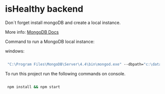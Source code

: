 # isHealthy backend

Don´t forget install mongoDB and create a local instance.

More info: [MongoDB Docs](https://docs.mongodb.com/manual/tutorial/install-mongodb-on-windows/)

Command to run a MongoDB local instance:

windows:

``` cmd

 "C:\Program Files\MongoDB\Server\4.4\bin\mongod.exe" --dbpath="c:\data\db"
```

To run this project run the following commands on console.

``` bash

 npm install && npm start
```
